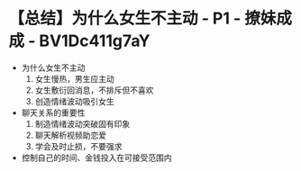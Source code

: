 # 【总结】为什么女生不主动 - P1 - 撩妹成成 - BV1Dc411g7aY

-   为什么女生不主动
    1.  女生慢热，男生应主动
    2.  女生敷衍回消息，不排斥但不喜欢
    3.  创造情绪波动吸引女生
-   聊天关系的重要性
    1.  制造情绪波动突破固有印象
    2.  聊天解析视频助恋爱
    3.  学会及时止损，不要强求
-   控制自己的时间、金钱投入在可接受范围内
